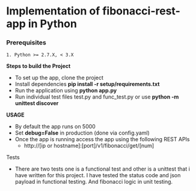# Implementation of fibonacci-rest-app in Python

### Prerequisites
    1. Python >= 2.7.X, < 3.X

**Steps to build the Project**
* To set up the app, clone the project
* Install dependencies **pip install -r setup/requirements.txt**
* Run the application using **python app.py**
* Run individual test files test.py and func_test.py or use **python -m unittest discover**

**USAGE**
* By default the app runs on 5000
* Set **debug=False** in production (done via config.yaml)
* Once the app is running access the app using the following REST APIs
     * http://[ip or hostname]:[port]/v1/fibonacci/get/[num]

Tests
* There are two tests one is a functional test and other is a unittest that i have written for this project. I have tested the status code and json payload in functional testing. And fibonacci logic in unit testing.
